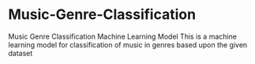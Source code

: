 # Music-Genre-Classification
Music Genre Classification Machine Learning Model
This is a machine learning model for classification of music in genres based upon the given dataset
